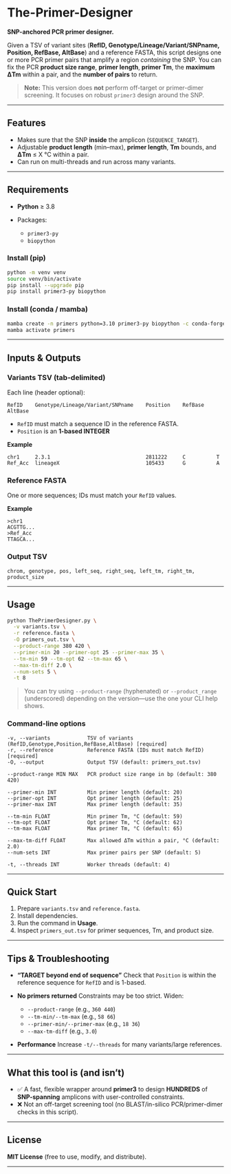 # The-Primer-Designer
**SNP-anchored PCR primer designer.**

Given a TSV of variant sites (**RefID, Genotype/Lineage/Variant/SNPname, Position, RefBase, AltBase**) and a reference FASTA, this script designs one or more PCR primer pairs that amplify a region *containing* the SNP. You can fix the PCR **product size range**, **primer length**, **primer Tm**, the **maximum ΔTm** within a pair, and the **number of pairs** to return.

> **Note:** This version does **not** perform off-target or primer-dimer screening. It focuses on robust `primer3` design around the SNP.

---

## Features

* Makes sure that the SNP **inside** the amplicon (`SEQUENCE_TARGET`).
* Adjustable **product length** (min–max), **primer length**, **Tm** bounds, and **ΔTm** ≤ X °C within a pair.
* Can run on multi-threads and run across many variants.

---

## Requirements

* **Python** ≥ 3.8
* Packages:

  * `primer3-py`
  * `biopython`

### Install (pip)

```bash
python -m venv venv
source venv/bin/activate
pip install --upgrade pip
pip install primer3-py biopython
```

### Install (conda / mamba)

```bash
mamba create -n primers python=3.10 primer3-py biopython -c conda-forge
mamba activate primers
```

---

## Inputs & Outputs

### Variants TSV (tab-delimited)

Each line (header optional):

```
RefID    Genotype/Lineage/Variant/SNPname    Position    RefBase    AltBase
```

* `RefID` must match a sequence ID in the reference FASTA.
* `Position` is an **1-based INTEGER**

**Example**

```
chr1     2.3.1                               2811222     C          T
Ref_Acc  lineageX                            105433      G          A
```

### Reference FASTA

One or more sequences; IDs must match your `RefID` values.

**Example**

```fasta
>chr1
ACGTTG...
>Ref_Acc
TTAGCA...
```

### Output TSV

```
chrom, genotype, pos, left_seq, right_seq, left_tm, right_tm, product_size
```

---

## Usage

```bash
python ThePrimerDesigner.py \
  -v variants.tsv \
  -r reference.fasta \
  -O primers_out.tsv \
  --product-range 380 420 \
  --primer-min 20 --primer-opt 25 --primer-max 35 \
  --tm-min 59 --tm-opt 62 --tm-max 65 \
  --max-tm-diff 2.0 \
  --num-sets 5 \
  -t 8
```

> You can try using `--product-range` (hyphenated) or `--product_range` (underscored) depending on the version—use the one your CLI help shows.

### Command-line options

```
-v, --variants            TSV of variants (RefID,Genotype,Position,RefBase,AltBase) [required]
-r, --reference           Reference FASTA (IDs must match RefID)                    [required]
-O, --output              Output TSV (default: primers_out.tsv)

--product-range MIN MAX   PCR product size range in bp (default: 380 420)

--primer-min INT          Min primer length (default: 20)
--primer-opt INT          Opt primer length (default: 25)
--primer-max INT          Max primer length (default: 35)

--tm-min FLOAT            Min primer Tm, °C (default: 59)
--tm-opt FLOAT            Opt primer Tm, °C (default: 62)
--tm-max FLOAT            Max primer Tm, °C (default: 65)

--max-tm-diff FLOAT       Max allowed ΔTm within a pair, °C (default: 2.0)
--num-sets INT            Max primer pairs per SNP (default: 5)

-t, --threads INT         Worker threads (default: 4)
```

---

## Quick Start

1. Prepare `variants.tsv` and `reference.fasta`.
2. Install dependencies.
3. Run the command in **Usage**.
4. Inspect `primers_out.tsv` for primer sequences, Tm, and product size.

---

## Tips & Troubleshooting

* **“TARGET beyond end of sequence”**
  Check that `Position` is within the reference sequence for `RefID` and is 1-based.

* **No primers returned**
  Constraints may be too strict. Widen:

  * `--product-range` (e.g., `360 440`)
  * `--tm-min/--tm-max` (e.g., `58 66`)
  * `--primer-min/--primer-max` (e.g., `18 36`)
  * `--max-tm-diff` (e.g., `3.0`)

* **Performance**
  Increase `-t/--threads` for many variants/large references.

---

## What this tool is (and isn’t)

* ✅ A fast, flexible wrapper around **primer3** to design **HUNDREDS** of **SNP-spanning** amplicons with user-controlled constraints.
* ❌ Not an off-target screening tool (no BLAST/in-silico PCR/primer-dimer checks in this script).

---

## License

**MIT License** (free to use, modify, and distribute).

---
